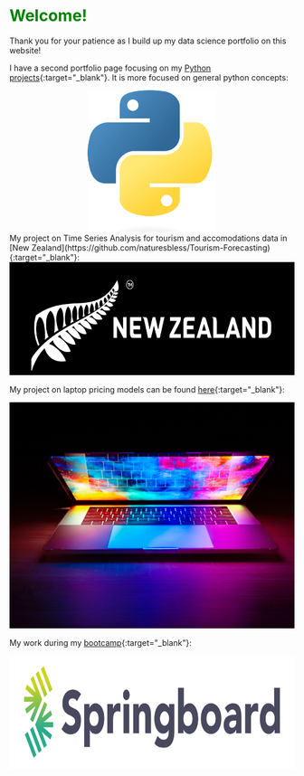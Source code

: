 <style>
  .image {
  display: flex;
  flex: 1 1 auto;
  justify-content: center;
  }
  
  h1 {
  color: green;
 }
</style>

<h1> Welcome! </h1>
Thank you for your patience as I build up my data science portfolio on this website!

I have a second portfolio page focusing on my [Python projects](https://naturesbless.github.io/100_Days_Python_Portfolio/){:target="_blank"}. It is more focused on general python concepts:
<div class=image>
<a href="https://naturesbless.github.io/100_Days_Python_Portfolio/" target="_blank"><img src="photos/Python-logo-notext.svg.png" height=250></a>
</div>
My project on Time Series Analysis for tourism and accomodations data in [New Zealand](https://github.com/naturesbless/Tourism-Forecasting){:target="_blank"}:

<div class=image>
<a href="https://github.com/naturesbless/Tourism-Forecasting" target="_blank"><img src="photos/new_zealand_banner.png" height=200></a>
</div>

My project on laptop pricing models can be found [here](https://github.com/naturesbless/LaptopPriceModeling){:target="_blank"}:

<div class=image>
<a href="https://github.com/naturesbless/LaptopPriceModeling" target="_blank"><img src="photos/laptop_images.jpg" height=400></a>
</div>
                                                                                              
My work during my [bootcamp](https://github.com/naturesbless/SpringboardMay2022){:target="_blank"}:
<div class=image>
<a href="https://github.com/naturesbless/SpringboardMay2022" target="_blank"><img src="photos/Springboard-logo-dark.jpg" height=200></a>
</div>

<!-- ### Markdown

Markdown is a lightweight and easy-to-use syntax for styling your writing. It includes conventions for

```markdown
Syntax highlighted code block

# Header 1
## Header 2
### Header 3

- Bulleted
- List

1. Numbered
2. List

**Bold** and _Italic_ and `Code` text

[Link](url) and ![Image](src)
```

For more details see [Basic writing and formatting syntax](https://docs.github.com/en/github/writing-on-github/getting-started-with-writing-and-formatting-on-github/basic-writing-and-formatting-syntax).

### Jekyll Themes

Your Pages site will use the layout and styles from the Jekyll theme you have selected in your [repository settings](https://github.com/naturesbless/naturesbless.github.io/settings/pages). The name of this theme is saved in the Jekyll `_config.yml` configuration file.

### Support or Contact

Having trouble with Pages? Check out our [documentation](https://docs.github.com/categories/github-pages-basics/) or [contact support](https://support.github.com/contact) and we’ll help you sort it out. --> 
